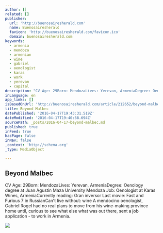 ```yaml
---
author: []
related: []
publisher:
  url: 'http://buenosairesherald.com'
  name: Buenosairesherald
  favicon: 'http://buenosairesherald.com/favicon.ico'
  domain: buenosairesherald.com
keywords:
  - armenia
  - mendoza
  - armenian
  - wine
  - gabriel
  - oenologist
  - karas
  - work
  - yerevan
  - capital
description: "CV Age: 29Born: MendozaLives: Yerevan, ArmeniaDegree: Oenology degree at Juan Agustin Maza University Mendoza Job: Oenologist at Karas Wines, ArmeniaCurrently reading: Gran inversor Last movie: Fast and Furious 7 in RussianCan't live without: wine A mendocino oenologist, Gabriel Rogel had no real plans to move from his wine-making province home until, curious to see what else what was out there, sent a job application - to work in Armenia."
inLanguage: en
app_links: []
isBasedOnUrl: 'http://buenosairesherald.com/article/212652/beyond-malbec'
title: Beyond Malbec
datePublished: '2016-04-17T19:43:31.519Z'
dateModified: '2016-04-17T19:40:58.694Z'
sourcePath: _posts/2016-04-17-beyond-malbec.md
published: true
inFeed: true
hasPage: false
inNav: false
_context: 'http://schema.org'
_type: MediaObject

---
```

<article style=""><h1>Beyond Malbec</h1><p>CV Age: 29Born: MendozaLives: Yerevan, ArmeniaDegree: Oenology degree at Juan Agustin Maza University Mendoza Job: Oenologist at Karas Wines, ArmeniaCurrently reading: Gran inversor Last movie: Fast and Furious 7 in RussianCan't live without: wine A mendocino oenologist, Gabriel Rogel had no real plans to move from his wine-making province home until, curious to see what else what was out there, sent a job application - to work in Armenia.</p><img src="http://buenosairesherald.com/files/imagenes//201604/212652_15_211528.jpg" /></article>